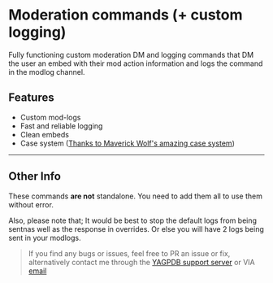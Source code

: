 # Moderation commands (+ custom logging)
Fully functioning custom moderation DM and logging commands that DM the user an embed with their mod action information and logs the command in the modlog channel.

## Features
- Custom mod-logs
- Fast and reliable logging
- Clean embeds
- Case system ([Thanks to Maverick Wolf's amazing case system](https://github.com/Maverick-Wolf/yagpdb-mave/tree/main/))


<hr>

## Other Info
These commands **are not** standalone. You need to add them all to use them without error.

Also, please note that; It would be best to stop the default logs from being sentnas well as the response in overrides. Or else you will have 2 logs being sent in your modlogs.


<blockquote>If you find any bugs or issues, feel free to PR an issue or fix, alternatively contact me through the <a href="https://discord.gg/4uY54rw">YAGPDB support server</a> or VIA <a href="mailto:a.rhyker@gmail.com">email</a></blockquote>
